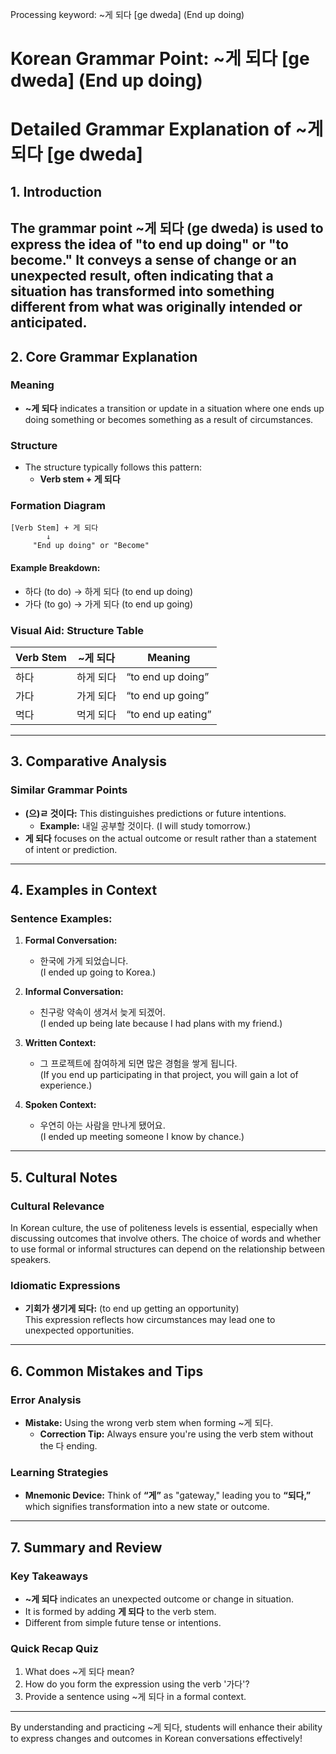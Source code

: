 Processing keyword: ~게 되다 [ge dweda] (End up doing)
# Korean Grammar Point: ~게 되다 [ge dweda] (End up doing)
# Detailed Grammar Explanation of ~게 되다 [ge dweda]
## 1. Introduction
The grammar point ~게 되다 (ge dweda) is used to express the idea of "to end up doing" or "to become." It conveys a sense of change or an unexpected result, often indicating that a situation has transformed into something different from what was originally intended or anticipated.
---
## 2. Core Grammar Explanation
### Meaning
- **~게 되다** indicates a transition or update in a situation where one ends up doing something or becomes something as a result of circumstances.
### Structure
- The structure typically follows this pattern:
  - **Verb stem + 게 되다**
### Formation Diagram
```
[Verb Stem] + 게 되다
        ↓
     "End up doing" or "Become"
```
#### Example Breakdown:
- 하다 (to do) → 하게 되다 (to end up doing)
- 가다 (to go) → 가게 되다 (to end up going)
  
### Visual Aid: Structure Table
| Verb Stem | ~게 되다         | Meaning            |
|-----------|------------------|---------------------|
| 하다      | 하게 되다        | “to end up doing”   |
| 가다      | 가게 되다        | “to end up going”   |
| 먹다      | 먹게 되다        | “to end up eating”  |
---
## 3. Comparative Analysis
### Similar Grammar Points
- **(으)ㄹ 것이다:** This distinguishes predictions or future intentions.
  - **Example:** 내일 공부할 것이다. (I will study tomorrow.)
- **게 되다** focuses on the actual outcome or result rather than a statement of intent or prediction.
---
## 4. Examples in Context
### Sentence Examples:
1. **Formal Conversation:**
   - 한국에 가게 되었습니다.  
   (I ended up going to Korea.)
   
2. **Informal Conversation:**
   - 친구랑 약속이 생겨서 늦게 되겠어.  
   (I ended up being late because I had plans with my friend.)
3. **Written Context:**
   - 그 프로젝트에 참여하게 되면 많은 경험을 쌓게 됩니다.  
   (If you end up participating in that project, you will gain a lot of experience.)
4. **Spoken Context:**
   - 우연히 아는 사람을 만나게 됐어요.  
   (I ended up meeting someone I know by chance.)
---
## 5. Cultural Notes
### Cultural Relevance
In Korean culture, the use of politeness levels is essential, especially when discussing outcomes that involve others. The choice of words and whether to use formal or informal structures can depend on the relationship between speakers.
### Idiomatic Expressions
- **기회가 생기게 되다:** (to end up getting an opportunity)  
  This expression reflects how circumstances may lead one to unexpected opportunities.
---
## 6. Common Mistakes and Tips
### Error Analysis
- **Mistake:** Using the wrong verb stem when forming ~게 되다.
  - **Correction Tip:** Always ensure you're using the verb stem without the 다 ending.
### Learning Strategies
- **Mnemonic Device:** Think of **“게”** as "gateway," leading you to **“되다,”** which signifies transformation into a new state or outcome.
---
## 7. Summary and Review
### Key Takeaways
- **~게 되다** indicates an unexpected outcome or change in situation.
- It is formed by adding **게 되다** to the verb stem.
- Different from simple future tense or intentions.
### Quick Recap Quiz
1. What does ~게 되다 mean?
2. How do you form the expression using the verb '가다'?
3. Provide a sentence using ~게 되다 in a formal context.
---
By understanding and practicing ~게 되다, students will enhance their ability to express changes and outcomes in Korean conversations effectively!
